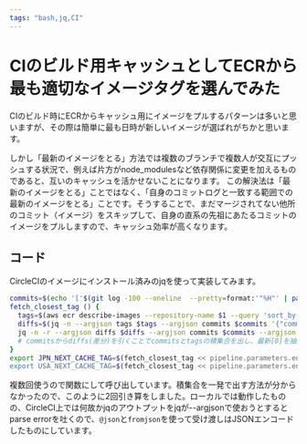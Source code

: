 ```yaml
---
tags: "bash,jq,CI"
---
```


# CIのビルド用キャッシュとしてECRから最も適切なイメージタグを選んでみた

CIのビルド時にECRからキャッシュ用にイメージをプルするパターンは多いと思いますが、その際は簡単に最も日時が新しいイメージが選ばれがちかと思います。

しかし「最新のイメージをとる」方法では複数のブランチで複数人が交互にプッシュする状況で、例えば片方がnode_modulesなど依存関係に変更を加えるものであると、互いのキャッシュを活かせないことになります。
この解決法は「最新のイメージをとる」ことではなく、「自身のコミットログと一致する範囲での最新のイメージをとる」ことです。そうすることで、まだマージされてない他所のコミット（イメージ）をスキップして、自身の直系の先祖にあたるコミットのイメージをプルしますので、キャッシュ効率が高くなります。

## コード

CircleCIのイメージにインストール済みのjqを使って実装してみます。

```bash
commits=$(echo '['$(git log -100 --oneline  --pretty=format:'"%H"' | paste -sd "," -)']' | jq '@json') # commitidの配列化
fetch_closest_tag () {
  tags=$(aws ecr describe-images --repository-name $1 --query 'sort_by(imageDetails,& imagePushedAt)[].imageTags' --region $2 | jq '. | flatten | @json') # ecrタグの配列化（コミットID＝タグである前提）
  diffs=$(jq -n --argjson tags $tags --argjson commits $commits '{"commits": $commits|fromjson, "tags": $tags|fromjson} | .commits-.tags | @json') # ecrに無い差分の検出
  jq -n -r --argjson diffs $diffs --argjson commits $commits --argjson tags $tags '{"commits": $commits|fromjson, "diffs": $diffs|fromjson} | .commits-.diffs | .[0] // ($tags|fromjson[-1])'
  # commitsからdiffs(差分)を引くことでcommitsとtagsの積集合を出し、最新[0]を抽出。重複がなければECRタグ上で最新ものを出す
}
export JPN_NEXT_CACHE_TAG=$(fetch_closest_tag << pipeline.parameters.env >>-jpn-next ${<< parameters.jpn-region >>})
export USA_NEXT_CACHE_TAG=$(fetch_closest_tag << pipeline.parameters.env >>-usa-next ${<< parameters.usa-region >>})

```

複数回使うので関数にして呼び出しています。積集合を一発で出す方法が分からなかったので、このように2回引き算をしました。ローカルでは動作したものの、CircleCI上では何故かjqのアウトプットをjqが--argjsonで使おうとするとparse errorを吐くので、`@json`と`fromjson`を使って受け渡しはJSONエンコードしたものにしています。

